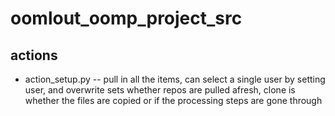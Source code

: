 # oomlout_oomp_project_src
## actions
* action_setup.py -- pull in all the items, can select a single user by setting user, and overwrite sets whether repos are pulled afresh, clone is whether the files are copied or if the processing steps are gone through
